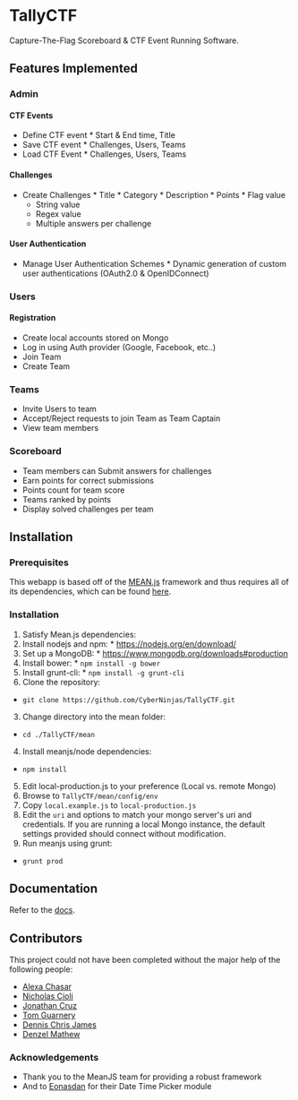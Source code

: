 # TallyCTF
Capture-The-Flag Scoreboard & CTF Event Running Software.

## Features Implemented

### Admin
#### CTF Events
  *  Define CTF event
    *  Start & End time, Title
  *  Save CTF event
    *  Challenges, Users, Teams
  *  Load CTF Event
	*  Challenges, Users, Teams

#### Challenges
  *  Create Challenges
    *  Title
    *  Category
    *  Description
	*  Points
	*  Flag value
	  *  String value
      *  Regex value
      *  Multiple answers per challenge

#### User Authentication
  *  Manage User Authentication Schemes
	*  Dynamic generation of custom user authentications (OAuth2.0 & OpenIDConnect)

### Users
#### Registration
  *  Create local accounts stored on Mongo
  *  Log in using Auth provider (Google, Facebook, etc..)
  *  Join Team
  *  Create Team

### Teams
  *  Invite Users to team 
  *  Accept/Reject requests to join Team as Team Captain
  *  View team members

### Scoreboard
  *  Team members can Submit answers for challenges
  *  Earn points for correct submissions
  *  Points count for team score
  *  Teams ranked by points
  *  Display solved challenges per team

## Installation
### Prerequisites
This webapp is based off of the [MEAN.js](http://meanjs.org) framework and thus requires all of its dependencies, which can be found [here](http://meanjs.org/docs.html#getting-started).
### Installation
1.  Satisfy Mean.js dependencies:
  1.  Install nodejs and npm:
    *  https://nodejs.org/en/download/
  2.  Set up a MongoDB:
    *  https://www.mongodb.org/downloads#production
  3.  Install bower:
    *  `npm install -g bower`
  4.  Install grunt-cli:
    *  `npm install -g grunt-cli`
2.  Clone the repository:
  *  `git clone https://github.com/CyberNinjas/TallyCTF.git`
3.  Change directory into the mean folder:
  *  `cd ./TallyCTF/mean`
4.  Install meanjs/node dependencies:
  *  `npm install`
5.  Edit local-production.js to your preference (Local vs. remote Mongo)
  1.  Browse to `TallyCTF/mean/config/env`
  2.  Copy `local.example.js` to `local-production.js`
  3.  Edit the `uri` and options to match your mongo server's uri and credentials.  If you are running a local Mongo instance, the default settings provided should connect without modification.
6.  Run meanjs using grunt:
  *  `grunt prod`

## Documentation

Refer to the [docs](TODO).

## Contributors
This project could not have been completed without the major help of the following people:
- [Alexa Chasar](https://github.com/chasara)
- [Nicholas Cioli](https://github.com/nicholascioli)
- [Jonathan Cruz](https://github.com/jonc205)
- [Tom Guarnery](https://github.com/tguar)
- [Dennis Chris James](https://github.com/tobaljackson)
- [Denzel Mathew](https://github.com/dmathew93)

### Acknowledgements
- Thank you to the MeanJS team for providing a robust framework 
- And to [Eonasdan](https://github.com/Eonasdan) for their Date Time Picker module
